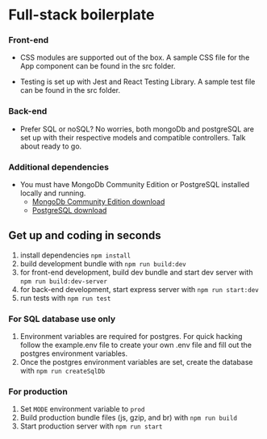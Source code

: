 # Full-stack boilerplate

### Front-end

- CSS modules are supported out of the box. A sample CSS file for the App component can be found in the src folder.

- Testing is set up with Jest and React Testing Library. A sample test file can be found in the src folder.

### Back-end

- Prefer SQL or noSQL? No worries, both mongoDb and postgreSQL are set up with their respective models and compatible controllers. Talk about ready to go.

### Additional dependencies

- You must have MongoDb Community Edition or PostgreSQL installed locally and running.
  - [MongoDb Community Edition download](https://docs.mongodb.com/manual/administration/install-community/)
  - [PostgreSQL download](https://www.postgresql.org/download/)

## Get up and coding in seconds

1. install dependencies `npm install`
1. build development bundle with `npm run build:dev`
1. for front-end development, build dev bundle and start dev server with `npm run build:dev-server`
1. for back-end development, start express server with `npm run start:dev`
1. run tests with `npm run test`

### For SQL database use only

1. Environment variables are required for postgres. For quick hacking follow the example.env file to create your own .env file and fill out the postgres environment variables.
1. Once the postgres environment variables are set, create the database with `npm run createSqlDb`

### For production

1. Set `MODE` environment variable to `prod`
1. Build production bundle files (js, gzip, and br) with `npm run build`
1. Start production server with `npm run start`
